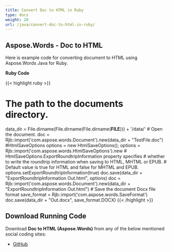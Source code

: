 ```yaml
---
title: Convert Doc to HTML in Ruby
type: docs
weight: 20
url: /java/convert-doc-to-html-in-ruby/
---
```


## **Aspose.Words - Doc to HTML**
Here is example code for converting document to HTML using Aspose.Words Java for Ruby.

**Ruby Code**

{{< highlight ruby >}}
# The path to the documents directory.
data_dir = File.dirname(File.dirname(File.dirname(__FILE__))) + '/data/'
\# Open the document.
doc = Rjb::import('com.aspose.words.Document').new(data_dir + "TestFile.doc")
#HtmlSaveOptions options = new HtmlSaveOptions();
options = Rjb::import('com.aspose.words.HtmlSaveOptions').new
\# HtmlSaveOptions.ExportRoundtripInformation property specifies
\# whether to write the roundtrip information when saving to HTML, MHTML or EPUB.
\# Default value is true for HTML and false for MHTML and EPUB.
options.setExportRoundtripInformation(true)
doc.save(data_dir + "ExportRoundtripInformation Out.html", options)
doc = Rjb::import('com.aspose.words.Document').new(data_dir + "ExportRoundtripInformation Out.html")
\# Save the document Docx file format
save_format = Rjb::import('com.aspose.words.SaveFormat')
doc.save(data_dir + "Out.docx", save_format.DOCX)
{{< /highlight >}}
## **Download Running Code**
Download **Doc to HTML (Aspose.Words)** from any of the below mentioned social coding sites:

- [GitHub](https://github.com/aspose-words/Aspose.Words-for-Java/blob/master/Plugins/Aspose_Words_Java_for_Ruby/lib/asposewordsjavaforruby/doctohtml.rb)
